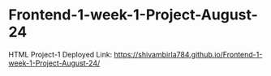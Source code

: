 # Frontend-1-week-1-Project-August-24
HTML Project-1
Deployed Link: https://shivambirla784.github.io/Frontend-1-week-1-Project-August-24/
